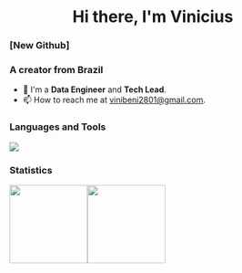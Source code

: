 <h1 align="center">Hi there, I'm Vinicius</h1>

### [New Github]
### A creator from Brazil
- 🔭 I'm a **Data Engineer** and **Tech Lead**.
- 📫 How to reach me at [vinibeni2801@gmail.com](mailto:vinibeni2801@gmail.com).


### Languages and Tools

![](https://skillicons.dev/icons?i=py,go,ts,docker,kubernetes,ansible,git,github,gitlab,jenkins,kafka,mysql,mongodb,aws,gcp,azure&theme=light)

### Statistics

<img align="" height="137px" src="https://github-readme-stats-one-rosy.vercel.app/api?username=vinibeni2801&hide_title=true&hide_border=true&show_icons=true&count_private=true&line_height=21&theme=dracula" /><img align="" height="137px" src="https://github-readme-stats-one-rosy.vercel.app/api/top-langs/?username=vinibeni2801&hide_title=true&hide_border=true&layout=compact&hide=html&theme=dracula" />

